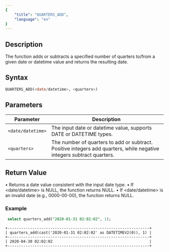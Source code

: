 ```yaml
---
{
    "title": "QUARTERS_ADD",
    "language": "en"
}
---
```


<!-- 
Licensed to the Apache Software Foundation (ASF) under one
or more contributor license agreements.  See the NOTICE file
distributed with this work for additional information
regarding copyright ownership.  The ASF licenses this file
to you under the Apache License, Version 2.0 (the
"License"); you may not use this file except in compliance
with the License.  You may obtain a copy of the License at

  http://www.apache.org/licenses/LICENSE-2.0

Unless required by applicable law or agreed to in writing,
software distributed under the License is distributed on an
"AS IS" BASIS, WITHOUT WARRANTIES OR CONDITIONS OF ANY
KIND, either express or implied.  See the License for the
specific language governing permissions and limitations
under the License.
-->

## Description
The function adds or subtracts a specified number of quarters to/from a given date or datetime value and returns the resulting date.

## Syntax

```sql
QUARTERS_ADD(<date/datetime>, <quarters>)
```

## Parameters

| Parameter         | Description                                                                                                           |
|-------------------|-----------------------------------------------------------------------------------------------------------------------|
| `<date/datetime>` | The input date or datetime value, supports DATE or DATETIME types.                                                    |
| `<quarters>`      | The number of quarters to add or subtract. Positive integers add quarters, while negative integers subtract quarters. |

## Return Value
•	Returns a date value consistent with the input date type.
•	If <date/datetime> is NULL, the function returns NULL.
•	If <date/datetime> is an invalid date (e.g., 0000-00-00), the function returns NULL.

### Example

```sql
 select quarters_add("2020-01-31 02:02:02", 1);
```
```text
+---------------------------------------------------------------+
| quarters_add(cast('2020-01-31 02:02:02' as DATETIMEV2(0)), 1) |
+---------------------------------------------------------------+
| 2020-04-30 02:02:02                                           |
+---------------------------------------------------------------+
```
